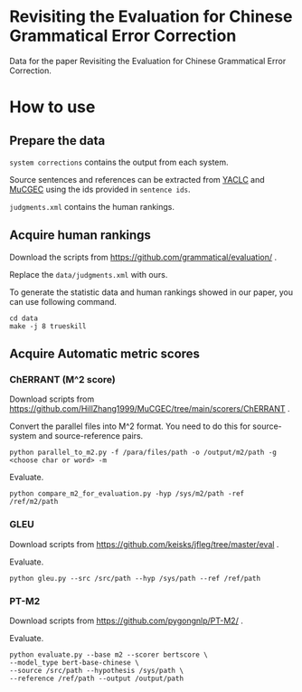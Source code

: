 # Revisiting the Evaluation for Chinese Grammatical Error Correction
Data for the paper Revisiting the Evaluation for Chinese Grammatical Error Correction.

# How to use
## Prepare the data
```system corrections``` contains the output from each system. 

Source sentences and references can be extracted from [YACLC](https://github.com/blcuicall/CCL2022-CLTC/tree/main/datasets/track3/dev) and [MuCGEC](https://github.com/HillZhang1999/MuCGEC/blob/main/data/MuCGEC/MuCGEC_dev.txt) using the ids provided in ```sentence ids```.

```judgments.xml``` contains the human rankings.
## Acquire human rankings
Download the scripts from https://github.com/grammatical/evaluation/ .

Replace the ```data/judgments.xml``` with ours.

To generate the statistic data and human rankings showed in our paper, you can use following command.

```
cd data
make -j 8 trueskill
```

## Acquire Automatic metric scores
### ChERRANT (M^2 score)
Download scripts from https://github.com/HillZhang1999/MuCGEC/tree/main/scorers/ChERRANT .

Convert the parallel files into M^2 format. You need to do this for source-system and source-reference pairs.
```
python parallel_to_m2.py -f /para/files/path -o /output/m2/path -g <choose char or word> -m
```
Evaluate.
```
python compare_m2_for_evaluation.py -hyp /sys/m2/path -ref /ref/m2/path
```
### GLEU
Download scripts from https://github.com/keisks/jfleg/tree/master/eval .

Evaluate.
```
python gleu.py --src /src/path --hyp /sys/path --ref /ref/path
```
### PT-M2
Download scripts from https://github.com/pygongnlp/PT-M2/ .

Evaluate.
```
python evaluate.py --base m2 --scorer bertscore \
--model_type bert-base-chinese \
--source /src/path --hypothesis /sys/path \
--reference /ref/path --output /output/path
```
